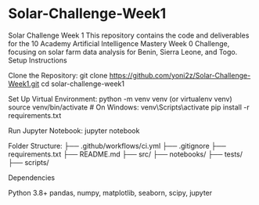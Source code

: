 # Solar-Challenge-Week1

Solar Challenge Week 1
This repository contains the code and deliverables for the 10 Academy Artificial Intelligence Mastery Week 0 Challenge, focusing on solar farm data analysis for Benin, Sierra Leone, and Togo.
Setup Instructions

Clone the Repository:
git clone https://github.com/yoni2z/Solar-Challenge-Week1.git
cd solar-challenge-week1


Set Up Virtual Environment:
python -m venv venv (or virtualenv venv)
source venv/bin/activate  # On Windows: venv\Scripts\activate
pip install -r requirements.txt


Run Jupyter Notebook:
jupyter notebook


Folder Structure:
├── .github/workflows/ci.yml
├── .gitignore
├── requirements.txt
├── README.md
├── src/
├── notebooks/
├── tests/
├── scripts/



Dependencies

Python 3.8+
pandas, numpy, matplotlib, seaborn, scipy, jupyter

